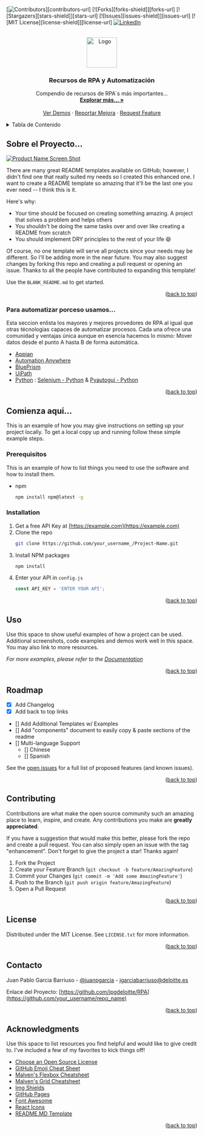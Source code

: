 <div id="top"></div>
<!--
*** Gracias por revisar este README.MD. Si tienes alguna sugerencias,
*** que haga este repositorio mejor, porfavor, hacer un fork y un pull request a este Repo
*** No se olviden de darle una estrella a este repo.
-->



<!-- PROJECT SHIELDS -->
<!--
*** I'm using markdown "reference style" links for readability.
*** Reference links are enclosed in brackets [ ] instead of parentheses ( ).
*** See the bottom of this document for the declaration of the reference variables
*** for contributors-url, forks-url, etc. This is an optional, concise syntax you may use.
*** https://www.markdownguide.org/basic-syntax/#reference-style-links
-->
[![Contributors][contributors-shield]][contributors-url]
[![Forks][forks-shield]][forks-url]
[![Stargazers][stars-shield]][stars-url]
[![Issues][issues-shield]][issues-url]
[![MIT License][license-shield]][license-url]
[![LinkedIn][linkedin-shield]][linkedin-url]



<!-- PROJECT LOGO -->
<br />
<div align="center">
  <a href="https://github.com/othneildrew/Best-README-Template">
    <img src="images/logo.png" alt="Logo" width="80" height="80">
  </a>

  <h3 align="center">Recursos de RPA y Automatización</h3>

  <p align="center">
    Compendio de recursos de RPA´s más importantes...
    <br />
    <a href="https://github.com/jpgbmr"><strong>Explorar más... »</strong></a>
    <br />
    <br />
    <a href="https://github.com/othneildrew/Best-README-Template">Ver Demos</a>
    ·
    <a href="https://github.com/jpgdeloitte/RPA/issues">Reportar Mejora</a>
    ·
    <a href="https://github.com/jpgdeloitte/RPA/issues">Request Feature</a>
  </p>
</div>



<!-- TABLA DE CONTENIDO -->
<details>
  <summary>Tabla de Contenido</summary>
  <ol>
    <li>
      <a href="#about-the-project">Acerca de este proyecto....</a>
      <ul>
        <li><a href="#built-with">Contruido con</a></li>
      </ul>
    </li>
    <li>
      <a href="#getting-started">Comienza aqui!</a>
      <ul>
        <li><a href="#prerequisites">Prerequisitos</a></li>
        <li><a href="#installation">Instalación</a></li>
      </ul>
    </li>
    <li><a href="#usage">Uso</a></li>
    <li><a href="#roadmap">Roadmap</a></li>
    <li><a href="#contributing">Contribuidores</a></li>
    <li><a href="#license">Licencia</a></li>
    <li><a href="#contact">Contacto</a></li>
    <li><a href="#acknowledgments">Acknowledgments</a></li>
  </ol>
</details>



<!-- ABOUT THE PROJECT -->
## Sobre el Proyecto...

[![Product Name Screen Shot][product-screenshot]](https://example.com)

There are many great README templates available on GitHub; however, I didn't find one that really suited my needs so I created this enhanced one. I want to create a README template so amazing that it'll be the last one you ever need -- I think this is it.

Here's why:
* Your time should be focused on creating something amazing. A project that solves a problem and helps others
* You shouldn't be doing the same tasks over and over like creating a README from scratch
* You should implement DRY principles to the rest of your life :smile:

Of course, no one template will serve all projects since your needs may be different. So I'll be adding more in the near future. You may also suggest changes by forking this repo and creating a pull request or opening an issue. Thanks to all the people have contributed to expanding this template!

Use the `BLANK_README.md` to get started.

<p align="right">(<a href="#top">back to top</a>)</p>



### Para automatizar porceso usamos...

Esta seccion enlista los mayores y mejores provedores de RPA al igual que otras técnologias capaces de automatizar procesos. Cada una ofrece una comunidad y ventajas única aunque en esencia hacemos lo mismo: Mover datos desde el punto A hasta B de forma automática.

* [Appian](https://angular.io/)
* [Automation Anywhere](https://nextjs.org/)
* [BluePrism](https://reactjs.org/)
* [UiPath](https://vuejs.org/)
* [Python](https://jquery.com) : [Selenium - Python](https://selenium-python.readthedocs.io/) & [Pyautogui - Python](https://jquery.com)

<p align="right">(<a href="#top">back to top</a>)</p>


<!-- GETTING STARTED -->
## Comienza aqui...

This is an example of how you may give instructions on setting up your project locally.
To get a local copy up and running follow these simple example steps.

### Prerequisitos

This is an example of how to list things you need to use the software and how to install them.
* npm
  ```sh
  npm install npm@latest -g
  ```

### Installation

1. Get a free API Key at [https://example.com](https://example.com)
2. Clone the repo
   ```sh
   git clone https://github.com/your_username_/Project-Name.git
   ```
3. Install NPM packages
   ```sh
   npm install
   ```
4. Enter your API in `config.js`
   ```js
   const API_KEY = 'ENTER YOUR API';
   ```

<p align="right">(<a href="#top">back to top</a>)</p>



<!-- USAGE EXAMPLES -->
## Uso

Use this space to show useful examples of how a project can be used. Additional screenshots, code examples and demos work well in this space. You may also link to more resources.

_For more examples, please refer to the [Documentation](https://example.com)_

<p align="right">(<a href="#top">back to top</a>)</p>



<!-- ROADMAP -->
## Roadmap

- [x] Add Changelog
- [x] Add back to top links
- [] Add Additional Templates w/ Examples
- [] Add "components" document to easily copy & paste sections of the readme
- [] Multi-language Support
    - [] Chinese
    - [] Spanish

See the [open issues](https://github.com/othneildrew/Best-README-Template/issues) for a full list of proposed features (and known issues).

<p align="right">(<a href="#top">back to top</a>)</p>



<!-- CONTRIBUTING -->
## Contributing

Contributions are what make the open source community such an amazing place to learn, inspire, and create. Any contributions you make are **greatly appreciated**.

If you have a suggestion that would make this better, please fork the repo and create a pull request. You can also simply open an issue with the tag "enhancement".
Don't forget to give the project a star! Thanks again!

1. Fork the Project
2. Create your Feature Branch (`git checkout -b feature/AmazingFeature`)
3. Commit your Changes (`git commit -m 'Add some AmazingFeature'`)
4. Push to the Branch (`git push origin feature/AmazingFeature`)
5. Open a Pull Request

<p align="right">(<a href="#top">back to top</a>)</p>



<!-- LICENSE -->
## License

Distributed under the MIT License. See `LICENSE.txt` for more information.

<p align="right">(<a href="#top">back to top</a>)</p>



<!-- CONTACT -->
## Contacto

Juan Pablo Garcia Barriuso - [@juanpgarcia](https://instagram.com/juanpgarcia) - jgarciabarriuso@deloitte.es

Enlace del Proyecto: [https://github.com/jpgdeloitte/RPA](https://github.com/your_username/repo_name)

<p align="right">(<a href="#top">back to top</a>)</p>



<!-- REFERENCIAS -->
## Acknowledgments

Use this space to list resources you find helpful and would like to give credit to. I've included a few of my favorites to kick things off!

* [Choose an Open Source License](https://choosealicense.com)
* [GitHub Emoji Cheat Sheet](https://www.webpagefx.com/tools/emoji-cheat-sheet)
* [Malven's Flexbox Cheatsheet](https://flexbox.malven.co/)
* [Malven's Grid Cheatsheet](https://grid.malven.co/)
* [Img Shields](https://shields.io)
* [GitHub Pages](https://pages.github.com)
* [Font Awesome](https://fontawesome.com)
* [React Icons](https://react-icons.github.io/react-icons/search)
* [README.MD Template](https://github.com/othneildrew/Best-README-Template)

<p align="right">(<a href="#top">back to top</a>)</p>



<!-- MARKDOWN LINKS & IMAGES -->
<!-- https://www.markdownguide.org/basic-syntax/#reference-style-links -->
[contributors-shield]: https://img.shields.io/github/contributors/othneildrew/Best-README-Template.svg?style=for-the-badge
[readmemd-contributors-url]: https://github.com/othneildrew/Best-README-Template/graphs/contributors
[readmemd-forks-shield]: https://img.shields.io/github/forks/othneildrew/Best-README-Template.svg?style=for-the-badge
[readmemd-forks-url]: https://github.com/othneildrew/Best-README-Template/network/members
[readmemd-stars-shield]: https://img.shields.io/github/stars/othneildrew/Best-README-Template.svg?style=for-the-badge
[readmemd-stars-url]: https://github.com/othneildrew/Best-README-Template/stargazers
[readmemd-issues-shield]: https://img.shields.io/github/issues/othneildrew/Best-README-Template.svg?style=for-the-badge
[readmemd-issues-url]: https://github.com/othneildrew/Best-README-Template/issues
[readmemd-license-shield]: https://img.shields.io/github/license/othneildrew/Best-README-Template.svg?style=for-the-badge
[readmemd-license-url]: https://github.com/othneildrew/Best-README-Template/blob/master/LICENSE.txt
[linkedin-shield]: https://img.shields.io/badge/-LinkedIn-black.svg?style=for-the-badge&logo=linkedin&colorB=555
[linkedin-url]: https://es.linkedin.com/in/juanpag
[product-screenshot]: images/screenshot.png
